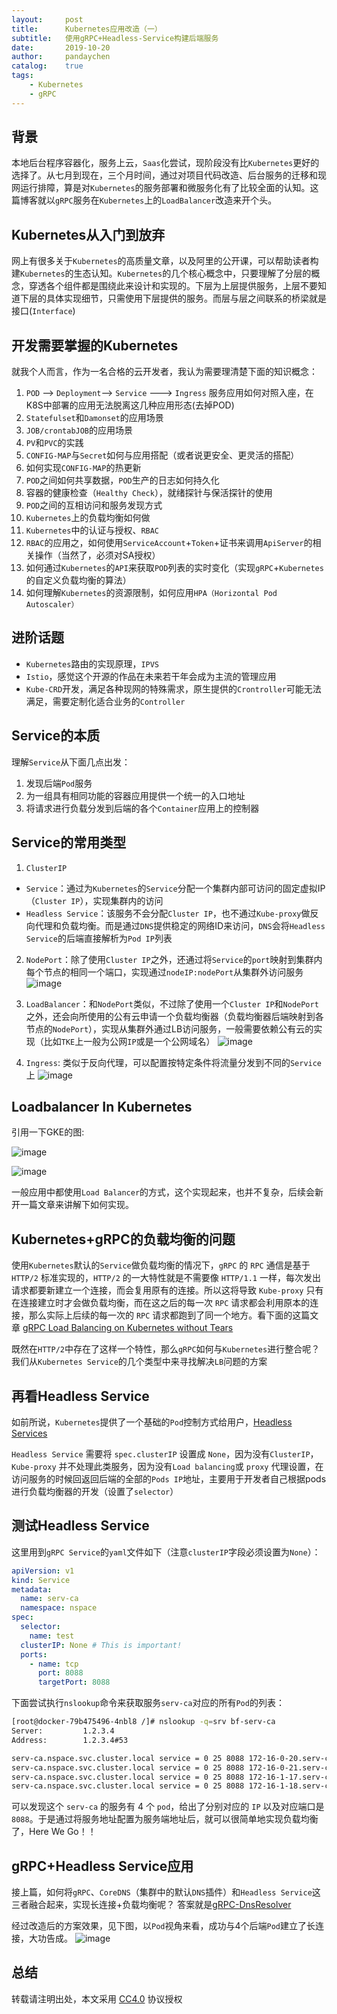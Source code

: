```yaml
---
layout:     post
title:      Kubernetes应用改造（一）
subtitle:   使用gRPC+Headless-Service构建后端服务
date:       2019-10-20
author:     pandaychen
catalog:    true
tags:
    - Kubernetes
    - gRPC
---
```


## 背景

本地后台程序容器化，服务上云，`Saas`化尝试，现阶段没有比`Kubernetes`更好的选择了。从七月到现在，三个月时间，通过对项目代码改造、后台服务的迁移和现网运行排障，算是对`Kubernetes`的服务部署和微服务化有了比较全面的认知。这篇博客就以`gRPC`服务在`Kubernetes`上的`LoadBalancer`改造来开个头。


## Kubernetes从入门到放弃

网上有很多关于`Kubernetes`的高质量文章，以及阿里的公开课，可以帮助读者构建`Kubernetes`的生态认知。`Kubernetes`的几个核心概念中，只要理解了分层的概念，穿透各个组件都是围绕此来设计和实现的。下层为上层提供服务，上层不要知道下层的具体实现细节，只需使用下层提供的服务。而层与层之间联系的桥梁就是接口(`Interface`)

##	开发需要掌握的Kubernetes
就我个人而言，作为一名合格的云开发者，我认为需要理清楚下面的知识概念：

1.	`POD`	--> `Deployment`--> `Service` ---> `Ingress` 服务应用如何对照入座，在K8S中部署的应用无法脱离这几种应用形态(去掉POD)
2.	`Statefulset`和`Damonset`的应用场景
3.	`JOB/crontabJOB`的应用场景
4.	`PV`和`PVC`的实践
5.	`CONFIG-MAP`与`Secret`如何与应用搭配（或者说更安全、更灵活的搭配）
6.	如何实现`CONFIG-MAP`的热更新
7.	`POD`之间如何共享数据，`POD`生产的日志如何持久化
8.	容器的健康检查（`Healthy Check`），就绪探针与保活探针的使用
9.	`POD`之间的互相访问和服务发现方式
10.	`Kubernetes`上的负载均衡如何做
11. `Kubernetes`中的认证与授权、`RBAC`
12. `RBAC`的应用之，如何使用`ServiceAccount`+`Token`+证书来调用`ApiServer`的相关操作（当然了，必须对SA授权）
13.	如何通过`Kubernetes`的`API`来获取`POD`列表的实时变化（实现`gRPC`+`Kubernetes`的自定义负载均衡的算法）
14. 如何理解`Kubernetes`的资源限制，如何应用`HPA（Horizontal Pod Autoscaler）`

##  进阶话题
- `Kubernetes`路由的实现原理，`IPVS`
- `Istio`，感觉这个开源的作品在未来若干年会成为主流的管理应用
- `Kube-CRD`开发，满足各种现网的特殊需求，原生提供的`Crontroller`可能无法满足，需要定制化适合业务的`Controller`


## Service的本质
理解`Service`从下面几点出发：
1.  发现后端`Pod`服务
2.  为一组具有相同功能的容器应用提供一个统一的入口地址
3.  将请求进行负载分发到后端的各个`Container`应用上的控制器

## Service的常用类型
1.  `ClusterIP`
- `Service`：通过为`Kubernetes`的`Service`分配一个集群内部可访问的固定虚拟IP（`Cluster IP`），实现集群内的访问
- `Headless Service`：该服务不会分配`Cluster IP`，也不通过`Kube-proxy`做反向代理和负载均衡。而是通过`DNS`提供稳定的网络ID来访问，`DNS`会将`Headless Service`的后端直接解析为`Pod IP`列表

2.  `NodePort`：除了使用`Cluster IP`之外，还通过将`Service`的`port`映射到集群内每个节点的相同一个端口，实现通过`nodeIP:nodePort`从集群外访问服务
![image](https://s2.ax1x.com/2019/11/11/MlcHUO.png)

3.  `LoadBalancer`：和`NodePort`类似，不过除了使用一个`Cluster IP`和`NodePort`之外，还会向所使用的公有云申请一个负载均衡器（负载均衡器后端映射到各节点的`NodePort`），实现从集群外通过LB访问服务，一般需要依赖公有云的实现（比如`TKE`上一般为公网`IP`或是一个公网域名）
![image](https://s2.ax1x.com/2019/11/11/MlcjxA.png)

4.  `Ingress`: 类似于反向代理，可以配置按特定条件将流量分发到不同的`Service`上
![image](https://s2.ax1x.com/2019/11/11/Mlcwgs.png)

##  Loadbalancer In Kubernetes

引用一下GKE的图:<br>

![image](https://s2.ax1x.com/2019/10/22/KG5E5D.png)

![image](https://s2.ax1x.com/2019/10/22/KG5aMn.png)

一般应用中都使用`Load Balancer`的方式，这个实现起来，也并不复杂，后续会新开一篇文章来讲解下如何实现。

##  Kubernetes+gRPC的负载均衡的问题
使用`Kubernetes`默认的`Service`做负载均衡的情况下，`gRPC` 的 `RPC` 通信是基于 `HTTP/2` 标准实现的，`HTTP/2` 的一大特性就是不需要像 `HTTP/1.1` 一样，每次发出请求都要新建立一个连接，而会复用原有的连接。所以这将导致 `Kube-proxy` 只有在连接建立时才会做负载均衡，而在这之后的每一次 `RPC` 请求都会利用原本的连接，那么实际上后续的每一次的 `RPC` 请求都跑到了同一个地方。看下面的这篇文章
[gRPC Load Balancing on Kubernetes without Tears](https://kubernetes.io/blog/2018/11/07/grpc-load-balancing-on-kubernetes-without-tears/)

既然在`HTTP/2`中存在了这样一个特性，那么`gRPC`如何与`Kubernetes`进行整合呢？我们从`Kubernetes Service`的几个类型中来寻找解决`LB`问题的方案

## 再看Headless Service
如前所说，`Kubernetes`提供了一个基础的`Pod`控制方式给用户，[Headless Services](https://kubernetes.io/docs/concepts/services-networking/service/#headless-services)

`Headless Service` 需要将 `spec.clusterIP` 设置成 `None`，因为没有`ClusterIP`，`Kube-proxy` 并不处理此类服务，因为没有`Load balancing`或 `proxy` 代理设置，在访问服务的时候回返回后端的全部的`Pods IP`地址，主要用于开发者自己根据pods进行负载均衡器的开发（设置了`selector`）

##  测试Headless Service
这里用到`gRPC Service`的`yaml`文件如下（注意`clusterIP`字段必须设置为`None`）：
``` yaml
apiVersion: v1
kind: Service
metadata:
  name: serv-ca
  namespace: nspace
spec:
  selector:
    name: test
  clusterIP: None # This is important!
  ports:
    - name: tcp
      port: 8088 
      targetPort: 8088
```
下面尝试执行`nslookup`命令来获取服务`serv-ca`对应的所有`Pod`的列表：
``` bash
[root@docker-79b475496-4nbl8 /]# nslookup -q=srv bf-serv-ca  
Server:         1.2.3.4
Address:        1.2.3.4#53

serv-ca.nspace.svc.cluster.local service = 0 25 8088 172-16-0-20.serv-ca.nspace.svc.cluster.local.
serv-ca.nspace.svc.cluster.local service = 0 25 8088 172-16-0-21.serv-ca.nspace.svc.cluster.local.
serv-ca.nspace.svc.cluster.local service = 0 25 8088 172-16-1-17.serv-ca.nspace.svc.cluster.local.
serv-ca.nspace.svc.cluster.local service = 0 25 8088 172-16-1-18.serv-ca.nspace.svc.cluster.local.
```
可以发现这个 `serv-ca` 的服务有 4 个 `pod`，给出了分别对应的 `IP` 以及对应端口是 `8088`。于是通过将服务地址配置为服务端地址后，就可以很简单地实现负载均衡了，Here We Go！！                

## gRPC+Headless Service应用
接上篇，如何将`gRPC`、`CoreDNS`（集群中的默认`DNS`插件）和`Headless Service`这三者融合起来，实现长连接+负载均衡呢？
答案就是[gRPC-DnsResolver](https://github.com/grpc/grpc-go/blob/master/internal/resolver/dns/dns_resolver.go)

经过改造后的方案效果，见下图，以`Pod`视角来看，成功与4个后端`Pod`建立了长连接，大功告成。
![image](https://s2.ax1x.com/2019/11/14/MUYOuq.png)


##  总结

转载请注明出处，本文采用 [CC4.0](http://creativecommons.org/licenses/by-nc-nd/4.0/) 协议授权